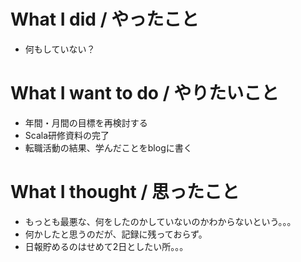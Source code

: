 # What I did / やったこと
- 何もしていない？

# What I want to do / やりたいこと
- 年間・月間の目標を再検討する
- Scala研修資料の完了
- 転職活動の結果、学んだことをblogに書く

# What I thought / 思ったこと
- もっとも最悪な、何をしたのかしていないのかわからないという。。。
- 何かしたと思うのだが、記録に残っておらず。
- 日報貯めるのはせめて2日としたい所。。。
